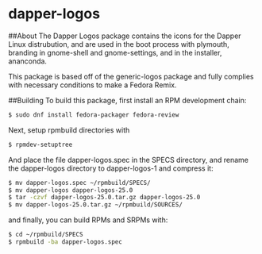 # dapper-logos

##About
The Dapper Logos package contains the icons for the Dapper Linux distrubution, and are used in the boot process with plymouth, branding in gnome-shell and gnome-settings, and in the installer, ananconda.

This package is based off of the generic-logos package and fully complies with necessary conditions to make a Fedora Remix.

##Building
To build this package, first install an RPM development chain:

```bash
$ sudo dnf install fedora-packager fedora-review

```

Next, setup rpmbuild directories with

```bash
$ rpmdev-setuptree
```
And place the file dapper-logos.spec in the SPECS directory, and rename the dapper-logos directory to dapper-logos-1 and compress it:
```bash
$ mv dapper-logos.spec ~/rpmbuild/SPECS/
$ mv dapper-logos dapper-logos-25.0
$ tar -czvf dapper-logos-25.0.tar.gz dapper-logos-25.0
$ mv dapper-logos-25.0.tar.gz ~/rpmbuild/SOURCES/
```

and finally, you can build RPMs and SRPMs with:
```bash
$ cd ~/rpmbuild/SPECS
$ rpmbuild -ba dapper-logos.spec
```


